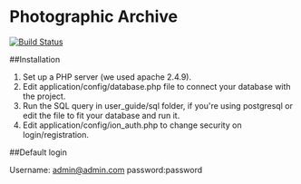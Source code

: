 # Photographic Archive

[![Build Status](https://travis-ci.org/RTougjas/TP2015.svg?branch=master)](https://travis-ci.org/RTougjas/TP2015)

##Installation

1. Set up a PHP server (we used apache 2.4.9).
1. Edit application/config/database.php file to connect your database with the project.
2. Run the SQL query in user_guide/sql folder, if you're using postgresql or edit the file to fit your database and run it.
3. Edit application/config/ion_auth.php to change security on login/registration.

##Default login

Username: admin@admin.com 
password:password
